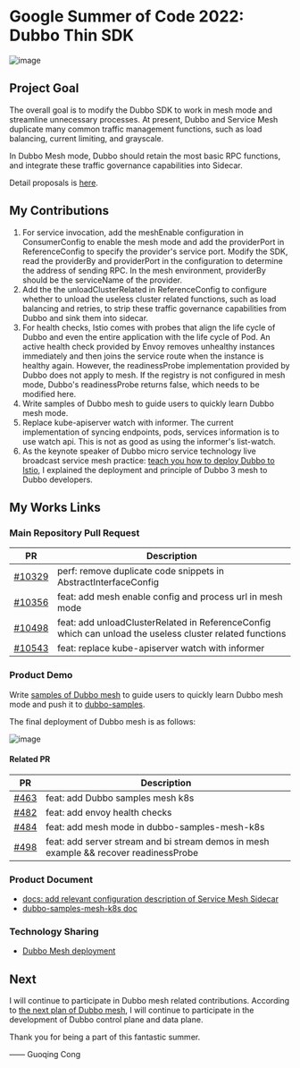 # Google Summer of Code 2022: Dubbo Thin SDK

![image](https://user-images.githubusercontent.com/56248584/202880083-0961edfa-0bee-498d-8f01-a6be834a79c8.png)



## Project Goal

The overall goal is to modify the Dubbo SDK to work in mesh mode and streamline unnecessary processes. 
At present, Dubbo and Service Mesh duplicate many common traffic management functions, such as load balancing, current limiting, and grayscale.

In Dubbo Mesh mode, Dubbo should retain the most basic RPC functions, and integrate these traffic governance capabilities into Sidecar.

Detail proposals is [here](https://github.com/apache/dubbo-awesome/blob/master/proposals/D3.1-thinsdk-sidecar-mesh.md#background).

## My Contributions

1. For service invocation, add the meshEnable configuration in ConsumerConfig to enable the mesh mode and add the providerPort in ReferenceConfig to specify the provider's service port. Modify the SDK, read the providerBy and providerPort in the configuration to determine the address of sending RPC. In the mesh environment, providerBy should be the serviceName of the provider.
2. Add the the unloadClusterRelated in ReferenceConfig to configure whether to unload the useless cluster related functions, such as load balancing and retries, to strip these traffic governance capabilities from Dubbo and sink them into sidecar.
3. For health checks, Istio comes with probes that align the life cycle of Dubbo and even the entire application with the life cycle of Pod. An active health check provided by Envoy removes unhealthy instances immediately and then joins the service route when the instance is healthy again. However, the readinessProbe implementation provided by Dubbo does not apply to mesh. If the registry is not configured in mesh mode, Dubbo's readinessProbe returns false, which needs to be modified here. 
4. Write samples of Dubbo mesh to guide users to quickly learn Dubbo mesh mode.
5. Replace kube-apiserver watch with informer. The current implementation of syncing endpoints, pods, services information is to use watch api. This is not as good as using the informer's list-watch.
6. As the keynote speaker of Dubbo micro service technology live broadcast service mesh practice: [teach you how to deploy Dubbo to Istio](https://www.bilibili.com/video/BV1HV4y1x7A9?spm_id_from=333.999.0.0&vd_source=6668b7f3025d083b8b0b10851dd834a8), I explained the deployment and principle of Dubbo 3 mesh to Dubbo developers.

## My Works Links

### Main Repository Pull Request

|  PR   | Description  |
|  ----  | ----  |
| [#10329](https://github.com/apache/dubbo/pull/10329)  | perf: remove duplicate code snippets in AbstractInterfaceConfig |
| [#10356](https://github.com/apache/dubbo/pull/10356)  | feat: add mesh enable config and process url in mesh mode |
| [#10498](https://github.com/apache/dubbo/pull/10498)  | feat: add unloadClusterRelated in ReferenceConfig which can unload the useless cluster related functions |
| [#10543](https://github.com/apache/dubbo/pull/10543)  | feat: replace kube-apiserver watch with informer |

### Product Demo
Write [samples of Dubbo mesh](https://github.com/apache/dubbo-samples/tree/master/dubbo-samples-mesh-k8s) to guide users to quickly learn Dubbo mesh mode and push it to [dubbo-samples](https://github.com/apache/dubbo-samples).

The final deployment of Dubbo mesh is as follows:

![image](https://user-images.githubusercontent.com/56248584/188522535-43fb1f2f-bc02-4c6d-b0bb-a7710c8863f3.png)

#### Related PR
|  PR   | Description  |
|  ----  | ----  |
| [#463](https://github.com/apache/dubbo-samples/pull/463) | feat: add Dubbo samples mesh k8s |
| [#482](https://github.com/apache/dubbo-samples/pull/482) | feat: add envoy health checks |
| [#484](https://github.com/apache/dubbo-samples/pull/484) | feat: add mesh mode in dubbo-samples-mesh-k8s |
| [#498](https://github.com/apache/dubbo-samples/pull/498) | feat: add server stream and bi stream demos in mesh example && recover readinessProbe |

### Product Document
- [docs: add relevant configuration description of Service Mesh Sidecar](https://github.com/apache/dubbo-website/pull/1425)
- [dubbo-samples-mesh-k8s doc](https://github.com/apache/dubbo-samples/blob/master/dubbo-samples-mesh-k8s/README.md)

### Technology Sharing
- [Dubbo Mesh deployment](https://www.bilibili.com/video/BV1HV4y1x7A9?spm_id_from=333.999.0.0&vd_source=6668b7f3025d083b8b0b10851dd834a8)

## Next

I will continue to participate in Dubbo mesh related contributions. According to [the next plan of Dubbo mesh](https://mp.weixin.qq.com/s/GF8i1fzY1I4bDSJDZh6aJQ), I will continue to participate in the development of Dubbo control plane and data plane.

Thank you for being a part of this fantastic summer.

—— Guoqing Cong

